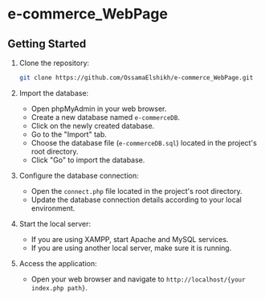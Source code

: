 # e-commerce_WebPage

## Getting Started

1. Clone the repository:

   ```bash
   git clone https://github.com/OssamaElshikh/e-commerce_WebPage.git
   ```

2. Import the database:

   - Open phpMyAdmin in your web browser.
   - Create a new database named `e-commerceDB`.
   - Click on the newly created database.
   - Go to the "Import" tab.
   - Choose the database file (`e-commerceDB.sql`) located in the project's root directory.
   - Click "Go" to import the database.

3. Configure the database connection:

   - Open the `connect.php` file located in the project's root directory.
   - Update the database connection details according to your local environment.

4. Start the local server:

   - If you are using XAMPP, start Apache and MySQL services.
   - If you are using another local server, make sure it is running.

5. Access the application:

   - Open your web browser and navigate to `http://localhost/{your index.php path}`.
